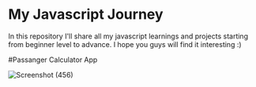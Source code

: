 # My Javascript Journey
In this repository I'll share all my javascript learnings and projects starting from beginner level to advance. I hope you guys will find it interesting :)


#Passanger Calculator App

![Screenshot (456)](https://github.com/iamharsh42/my-javascript-journey/assets/90254587/530c669e-0c19-4cd9-88dc-ca458bb2aaec)
